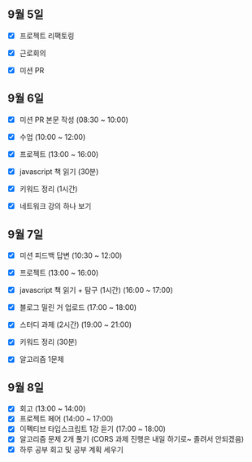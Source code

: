 ## 9월 5일

- [x] 프로젝트 리팩토링
- [x] 근로회의
- [x] 미션 PR


## 9월 6일

- [x] 미션 PR 본문 작성 (08:30 ~ 10:00)
- [x] 수업 (10:00 ~ 12:00)
- [x] 프로젝트 (13:00 ~ 16:00)
- [x] javascript 책 읽기 (30분)
- [x] 키워드 정리 (1시간)
- [x] 네트워크 강의 하나 보기


## 9월 7일

- [x] 미션 피드백 답변 (10:30 ~ 12:00)
- [x] 프로젝트 (13:00 ~ 16:00)
- [x] javascript 책 읽기 + 탐구 (1시간) (16:00 ~ 17:00)
- [x] 블로그 밀린 거 업로드 (17:00 ~ 18:00)
- [x] 스터디 과제 (2시간) (19:00 ~ 21:00)
- [x] 키워드 정리 (30분)
- [x] 알고리즘 1문제


## 9월 8일

- [x] 회고 (13:00 ~ 14:00)
- [x] 프로젝트 페어 (14:00 ~ 17:00)
- [x] 이펙티브 타입스크립트 1강 듣기 (17:00 ~ 18:00)
- [x] 알고리즘 문제 2개 풀기 (CORS 과제 진행은 내일 하기로~ 졸려서 안되겠음)
- [x] 하루 공부 회고 및 공부 계획 세우기
